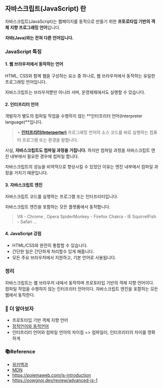 ## 자바스크립트(JavaScript) 란

자바스크립트(JavaScript)는 웹페이지를 동적으로 만들기 위한 **프토로타입 기반의 객체 지향 프로그래밍 언어**입니다.

**자바(Java)와는 전혀 다른 언어입니다.**

### JavaScript 특징

#### 1. 웹 브라우저에서 동작하는 언어

HTML, CSS와 함께 웹을 구성하는 요소 중 하나로, 웹 브라우저에서 동작하는 유일한 프로그래밍 언어입니다.

자바스크립트는 브라우저뿐만 아니라 서버, 운영체제에서도 실행할 수 있습니다.

#### 2. 인터프리터 언어

개발자가 별도의 컴파일 작업을 수행하지 않는 **인터프리터 언어(Interpreter language)**입니다.

> ⭐️ **[인터프리터(Interperter)](https://ko.wikipedia.org/wiki/%EC%9D%B8%ED%84%B0%ED%94%84%EB%A6%AC%ED%84%B0)**
> 프로그래밍 언어의 소스 코드를 바로 실행하는 컴퓨터 프로그램 또는 환경을 말합니다.

사실, **자바스크립트도 컴파일 과정을 거칩니다.**
하지만 컴파일 과정을 자바스크립트 엔진 내부에서 필요한 경우에 컴파일 합니다.

자바스크립트의 성능을 비약적으로 향상시킬 수 있었던 이유는 엔진 내부에서 컴파일 과정을 거치기 때문입니다.

#### 3. 자바스크립트 엔진

자바스크립트 코드를 실행하는 프로그램 또는 인터프리터입니다.

자바스크립트 엔진을 포함하는 모든 플랫폼에서 동작합니다.

> V8 - Chrome , Opera
> SpiderMonkey - Firefox
> Chakra - IE
> SquirrelFish - Safari
> ...

#### 4. JavaScript 강점

- HTML/CSS와 완전히 통합할 수 있습니다.
- 간단한 일은 간단하게 처리할수 있게 해줍니다.
- 모든 주요 브라우저에서 지원하고, 기본 언어로 사용됩니다.

### 정리

자바스크립트는 웹 브라우저 내에서 동작하며 프로토타입 기반의 객체 지향 언어이다.
컴파일 작업을 수행하지 않는 인터프리터 언어이다.
자바스크립트 엔진을 포함하는 모든 웹에서 동작한다.

### 📖 더 알아보자

- 프로토타입 기반 객체 지향 언어
- [정적언어와 동적언어](https://velog.io/@jungks9351/%EC%A0%95%EC%A0%81%EC%96%B8%EC%96%B4-%EB%8F%99%EC%A0%81%EC%96%B8%EC%96%B4)
- 인터프리터 언어와 컴파일 언어의 차이점
  => 컴파일러, 인터프리터의 차이를 명확하게

### 📚Reference

- [위키백과](https://ko.wikipedia.org/wiki)
- [MDN](https://developer.mozilla.org/ko/)
- https://poiemaweb.com/js-introduction
- https://oowgnoj.dev/review/advanced-js-1
